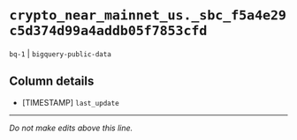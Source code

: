 # `crypto_near_mainnet_us._sbc_f5a4e29c5d374d99a4addb05f7853cfd`
`bq-1` | `bigquery-public-data`

## Column details
* [TIMESTAMP] `last_update`

-------------------------------------------------------------------------------
*Do not make edits above this line.*
